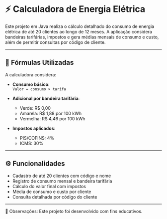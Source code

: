 
# ⚡ Calculadora de Energia Elétrica

Este projeto em Java realiza o cálculo detalhado do consumo de energia elétrica de até 20 clientes ao longo de 12 meses. A aplicação considera bandeiras tarifárias, impostos e gera médias mensais de consumo e custo, além de permitir consultas por código de cliente.

---

## 📐 Fórmulas Utilizadas

A calculadora considera:

- **Consumo básico**:  
  `Valor = consumo × tarifa`

- **Adicional por bandeira tarifária**:  
  - Verde: R$ 0,00  
  - Amarela: R$ 1,88 por 100 kWh  
  - Vermelha: R$ 4,46 por 100 kWh

- **Impostos aplicados**:  
  - PIS/COFINS: 4%  
  - ICMS: 30%

---

## ⚙️ Funcionalidades

- Cadastro de até 20 clientes com código e nome
- Registro de consumo mensal e bandeira tarifária
- Cálculo do valor final com impostos
- Média de consumo e custo por cliente
- Consulta detalhada por código do cliente

---
📌 Observações: Este projeto foi desenvolvido com fins educativos.
